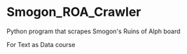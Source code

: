 # Smogon_ROA_Crawler
Python program that scrapes Smogon's Ruins of Alph board

For Text as Data course
